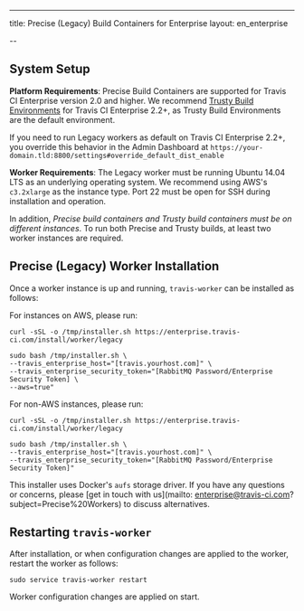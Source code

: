 ---
title: Precise (Legacy) Build Containers for Enterprise
layout: en_enterprise

--

## System Setup

**Platform Requirements**: Precise Build Containers are supported for Travis CI Enterprise version 2.0 and higher. We recommend [Trusty Build Environments](/user/enterprise/trusty/) for Travis CI Enterprise 2.2+, as Trusty Build Environments are the default environment.

If you need to run Legacy workers as default on Travis CI Enterprise 2.2+, you override this behavior in the Admin Dashboard at `https://your-domain.tld:8800/settings#override_default_dist_enable`

**Worker Requirements**:
The Legacy worker must be running Ubuntu 14.04 LTS as an underlying operating system. We recommend using AWS's `c3.2xlarge` as the instance type. Port 22 must be open for SSH during installation and operation.

In addition, _Precise build containers and Trusty build containers must be on different instances_. To run both Precise and Trusty builds, at least two worker instances are required.

## Precise (Legacy) Worker Installation

Once a worker instance is up and running, `travis-worker` can be installed as follows:

For instances on AWS, please run: 

```
curl -sSL -o /tmp/installer.sh https://enterprise.travis-ci.com/install/worker/legacy

sudo bash /tmp/installer.sh \
--travis_enterprise_host="[travis.yourhost.com]" \
--travis_enterprise_security_token="[RabbitMQ Password/Enterprise Security Token] \
--aws=true"
```

For non-AWS instances, please run:

```
curl -sSL -o /tmp/installer.sh https://enterprise.travis-ci.com/install/worker/legacy

sudo bash /tmp/installer.sh \
--travis_enterprise_host="[travis.yourhost.com]" \
--travis_enterprise_security_token="[RabbitMQ Password/Enterprise Security Token]"
```

This installer uses Docker's `aufs` storage driver. If you have any questions or concerns, please [get in touch with us](mailto: enterprise@travis-ci.com?subject=Precise%20Workers) to discuss alternatives.

## Restarting `travis-worker`

After installation, or when configuration changes are applied to the worker, restart the worker as follows:

`sudo service travis-worker restart` 

Worker configuration changes are applied on start.
